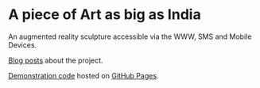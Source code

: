 # A piece of Art as big as India
An augmented reality sculpture accessible via the WWW, SMS and Mobile Devices.

[Blog posts](http://joelgethinlewis.com/category/projects/a-piece-of-art-as-big-as-india/) about the project.

[Demonstration code](https://jgl.github.io/APieceOfArtAsBigAsIndia/) hosted on [GitHub Pages](https://pages.github.com/).
